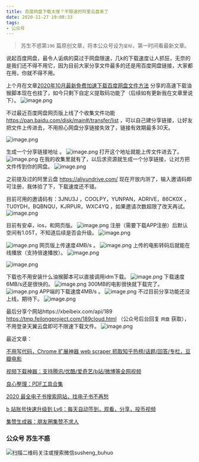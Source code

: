 ```yaml
---
title: 百度网盘下载太慢？不限速的阿里云盘来了
date: 2020-11-27 19:08:33
tags:
- 公众号
---
```

> 苏生不惑第`196` 篇原创文章，将本公众号设为`星标`，第一时间看最新文章。

说起百度网盘，最令人诟病的莫过于网盘限速，几k的下载速度让人抓狂，无奈的是我们还不得不用它，因为目前大家分享文件最多的还是用百度网盘链接，大家都在用，你就不得不用。

上个月在文章[2020年10月最新免费加速下载百度网盘文件方法](https://mp.weixin.qq.com/s/3tpmlHua_CFIFSjMhpZjuQ) 分享的高速下载油猴脚本现在也挂了，如今只剩下自定义提取码功能了（后续如有更新我在文章里说下）。
![image.png](https://upload-images.jianshu.io/upload_images/23152173-782d2ec28993a00a.png?imageMogr2/auto-orient/strip%7CimageView2/2/w/1240)

不过最近百度网盘网页版上线了个收集文件功能 https://pan.baidu.com/disk/main#/transfer/list  ，可以自己建分享链接，让好友把文件上传进去，不用担心网盘分享链接失效了，链接有效期最多30天。

![image.png](https://upload-images.jianshu.io/upload_images/23152173-ddf7d1e9de960790.png?imageMogr2/auto-orient/strip%7CimageView2/2/w/1240)

生成一个分享链接地址 。
![image.png](https://upload-images.jianshu.io/upload_images/23152173-877c25cb56ea05ed.png?imageMogr2/auto-orient/strip%7CimageView2/2/w/1240)
打开这个地址就能上传文件进去了。
![image.png](https://upload-images.jianshu.io/upload_images/23152173-bb7922d0250cb60a.png?imageMogr2/auto-orient/strip%7CimageView2/2/w/1240)
在我的收集里就有了，以后求资源就生成一个分享链接，让对方把文件传到你的网盘。
![image.png](https://upload-images.jianshu.io/upload_images/23152173-b7d009f80e9f4b84.png?imageMogr2/auto-orient/strip%7CimageView2/2/w/1240)

之前提及过的阿里云盘 https://aliyundrive.com/ 现在开放内测了，输入邀请码即可注册，我体验了下，下载速度还不错。

目前可用的邀请码有：3JNU3J ，COOLPY，YUNPAN，ADRIVE，86CK0X ，TU0YDH，BQBNQU，KJRPUR，WXC4YQ ，如果邀请次数超限了改天再试。
![image.png](https://upload-images.jianshu.io/upload_images/23152173-fc49fb831e5cb84c.png?imageMogr2/auto-orient/strip%7CimageView2/2/w/1240)

目前有安卓，ios，和网页版。
![image.png](https://upload-images.jianshu.io/upload_images/23152173-62501a237f23fdcd.png?imageMogr2/auto-orient/strip%7CimageView2/2/w/1240)
注册（需要下载APP注册）后默认空间有1.05T，不知道后续是否会升级。
![image.png](https://upload-images.jianshu.io/upload_images/23152173-643364e8d6a509a4.png?imageMogr2/auto-orient/strip%7CimageView2/2/w/1240)

![image.png](https://upload-images.jianshu.io/upload_images/23152173-3ef4513af8933bc8.png?imageMogr2/auto-orient/strip%7CimageView2/2/w/1240)
网页版上传速度4MB/s 。
![image.png](https://upload-images.jianshu.io/upload_images/23152173-514bcbfae7ba4d1f.png?imageMogr2/auto-orient/strip%7CimageView2/2/w/1240)
上传的电影转码后就能在线播放（支持倍速播放）。
![image.png](https://upload-images.jianshu.io/upload_images/23152173-a3a8660c0ba09af0.png?imageMogr2/auto-orient/strip%7CimageView2/2/w/1240)

![image.png](https://upload-images.jianshu.io/upload_images/23152173-2797c8ff4e26a0a0.png?imageMogr2/auto-orient/strip%7CimageView2/2/w/1240)

下载也不用安装什么油猴脚本可以直接调用idm下载。
![image.png](https://upload-images.jianshu.io/upload_images/23152173-583efdb1a6031b24.png?imageMogr2/auto-orient/strip%7CimageView2/2/w/1240)
下载速度6MB/s还是很快的。
![image.png](https://upload-images.jianshu.io/upload_images/23152173-bccf50e9f923caa5.png?imageMogr2/auto-orient/strip%7CimageView2/2/w/1240)
300MB的电影很快就下载完了。
![image.png](https://upload-images.jianshu.io/upload_images/23152173-c63e73aff3e7a5b9.png?imageMogr2/auto-orient/strip%7CimageView2/2/w/1240)
APP端的下载速度4MB/s 。
![image.png](https://upload-images.jianshu.io/upload_images/23152173-b91115c22dbff2cf.png?imageMogr2/auto-orient/strip%7CimageView2/2/w/1240)
不过目前分享功能还没上线，期待下。
![image.png](https://upload-images.jianshu.io/upload_images/23152173-733dd4cbac51ca22.png?imageMogr2/auto-orient/strip%7CimageView2/2/w/1240)

最后分享个网站https://xbeibeix.com/api/189  https://tmp.feilongproject.com/189cloud.html （公众号后台回复 `网盘` 获取），不用登录天翼云盘即可不限速下载文件。
![image.png](https://upload-images.jianshu.io/upload_images/23152173-3ca6e8a860e1b0b4.png?imageMogr2/auto-orient/strip%7CimageView2/2/w/1240)

最近文章：

[不用写代码，Chrome 扩展神器 web scraper 抓取知乎热榜/话题/回答/专栏，豆瓣电影](https://mp.weixin.qq.com/s/1PVwF-vtVizWSkiNXNkAkg)

[视频下载神器：支持腾讯/优酷/爱奇艺/b站/微博等全网视频](https://mp.weixin.qq.com/s/n9ddxx6Zu5hC7cqEXRnMOg)

[良心整理：PDF工具合集](https://mp.weixin.qq.com/s/j88qrbHF9k-h7zrgfD87iw)

[2020 最全电子书搜索网站，找电子书不再愁](https://mp.weixin.qq.com/s/pt0hCthceThMZVU0Ht89AA)

[b 站账号快速升级到 Lv6：每天自动签到，观看，分享，投币视频 ](https://mp.weixin.qq.com/s/Agh5EAgkd6__jq3J6CCNlA)

[集赞生成器：朋友圈集赞不求人](https://mp.weixin.qq.com/s/Zjhap47PGpIhQi79gkekCg)

### 公众号 苏生不惑
 ![扫描二维码关注或搜索微信susheng_buhuo](https://upload-images.jianshu.io/upload_images/17817191-6e0079f95d4c0338.jpg?imageMogr2/auto-orient/strip%7CimageView2/2/w/1240)